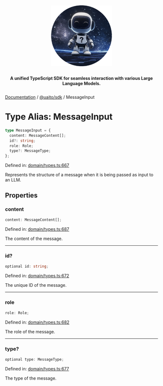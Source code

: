 <div style="display:flex; flex-direction:column; align-items:center;">
<p align="center">
  <img src="../UAITO.png" alt="UAITO Logo" width="200"/>
</p>

<p align="center">
  <strong>A unified TypeScript SDK for seamless interaction with various Large Language Models.</strong>
</p>
</div>

[Documentation](README.md) / [@uaito/sdk](@uaito.sdk.md) / MessageInput

# Type Alias: MessageInput

```ts
type MessageInput = {
  content: MessageContent[];
  id?: string;
  role: Role;
  type?: MessageType;
};
```

Defined in: [domain/types.ts:667](https://github.com/elribonazo/uaito/blob/9844c1cb1484d433e25c638276f27d2477a43047/packages/sdk/src/domain/types.ts#L667)

Represents the structure of a message when it is being passed as input to an LLM.

## Properties

### content

```ts
content: MessageContent[];
```

Defined in: [domain/types.ts:687](https://github.com/elribonazo/uaito/blob/9844c1cb1484d433e25c638276f27d2477a43047/packages/sdk/src/domain/types.ts#L687)

The content of the message.

***

### id?

```ts
optional id: string;
```

Defined in: [domain/types.ts:672](https://github.com/elribonazo/uaito/blob/9844c1cb1484d433e25c638276f27d2477a43047/packages/sdk/src/domain/types.ts#L672)

The unique ID of the message.

***

### role

```ts
role: Role;
```

Defined in: [domain/types.ts:682](https://github.com/elribonazo/uaito/blob/9844c1cb1484d433e25c638276f27d2477a43047/packages/sdk/src/domain/types.ts#L682)

The role of the message.

***

### type?

```ts
optional type: MessageType;
```

Defined in: [domain/types.ts:677](https://github.com/elribonazo/uaito/blob/9844c1cb1484d433e25c638276f27d2477a43047/packages/sdk/src/domain/types.ts#L677)

The type of the message.
